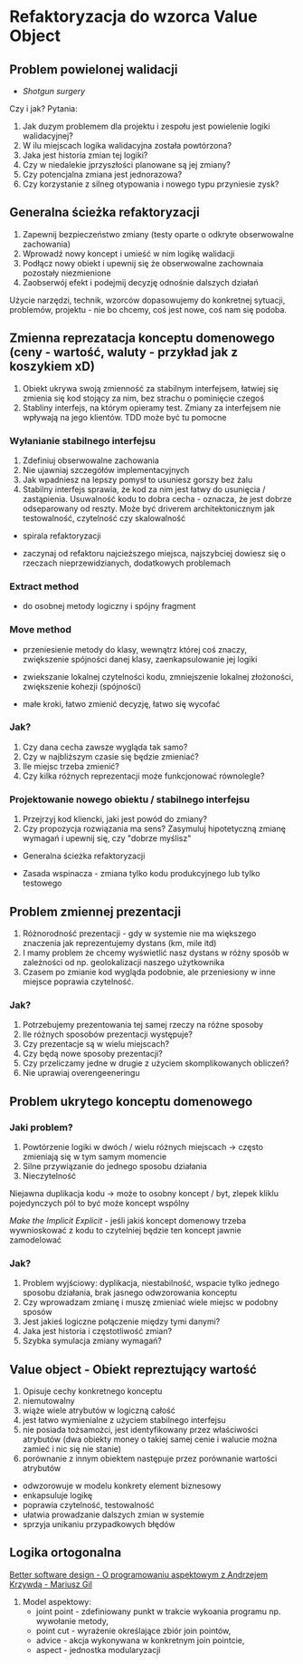 # Refaktoryzacja do wzorca Value Object

## Problem powielonej walidacji 
* _Shotgun surgery_

Czy i jak? Pytania:
1. Jak duzym problemem dla projektu  i zespołu jest powielenie logiki walidacyjnej?
2. W ilu miejscach logika walidacyjna została powtórzona?
3. Jaka jest historia zmian tej logiki?
4. Czy w niedalekie jprzyszłości planowane są jej zmiany?
5. Czy potencjalna zmiana jest jednorazowa?
6. Czy korzystanie z silneg otypowania i nowego typu przyniesie zysk?

## Generalna ścieżka refaktoryzacji

1. Zapewnij bezpieczeństwo zmiany (testy oparte o odkryte obserwowalne zachowania)
2. Wprowadź nowy koncept i umieść w nim logikę walidacji
3. Podłącz nowy obiekt i upewnij się że obserwowalne zachownaia pozostały niezmienione
4. Zaobserwój efekt i podejmij decyzję odnośnie dalszych działań

Użycie narzędzi, technik, wzorców dopasowujemy do konkretnej sytuacji, problemów, projektu - nie bo chcemy, coś jest nowe, coś nam się podoba. 

## Zmienna reprezatacja konceptu domenowego (ceny - wartość, waluty - przykład jak z koszykiem xD)

1. Obiekt ukrywa swoją zmienność za stabilnym interfejsem, łatwiej się zmienia się kod stojący za nim, bez strachu o pominięcie czegoś
2. Stabliny interfejs, na którym opieramy test. Zmiany za interfejsem nie wpływają na jego klientów. TDD może być tu pomocne

### Wyłanianie stabilnego interfejsu

1. Zdefiniuj obserwowalne zachowania
2. Nie ujawniaj szczegółów implementacyjnych
3. Jak wpadniesz na lepszy pomysł to usuniesz gorszy bez żalu
4. Stabilny interfejs sprawia, że kod za nim jest łatwy do usunięcia / zastąpienia. Usuwalność kodu to dobra cecha - oznacza, że jest dobrze odseparowany od reszty. 
Może być driverem architektonicznym jak testowalność, czytelność czy skalowalność

* spirala refaktoryzacji
 
* zaczynaj od refaktoru najcieższego miejsca, najszybciej dowiesz się o rzeczach nieprzewidzianych, dodatkowych problemach

### Extract method
* do osobnej metody logiczny i spójny fragment

### Move method
* przeniesienie metody do klasy, wewnątrz której coś znaczy, zwiększenie spójności danej klasy, zaenkapsulowanie jej logiki

* zwiekszanie lokalnej czytelności kodu, zmniejszenie lokalnej złożoności, zwiększenie kohezji (spójności)

* małe kroki, łatwo zmienić decyzję, łatwo się wycofać

### Jak?

1. Czy dana cecha zawsze wygląda tak samo? 
2. Czy w najbliższym czasie się będzie zmieniać?
3. Ile miejsc trzeba zmienić?
4. Czy kilka różnych reprezentacji może funkcjonować równolegle? 

### Projektowanie nowego obiektu / stabilnego interfejsu

1. Przejrzyj kod kliencki, jaki jest powód do zmiany? 
2. Czy propozycja rozwiązania ma sens? Zasymuluj hipotetyczną zmianę wymagań i upewnij się, czy "dobrze myślisz"
+ Generalna ścieżka refaktoryzacji

* Zasada wspinacza - zmiana tylko kodu produkcyjnego lub tylko testowego

## Problem zmiennej prezentacji

1. Różnorodność prezentacji - gdy w systemie nie ma większego znaczenia jak reprezentujemy dystans (km, mile itd)
2. I mamy problem że chcemy wyświetlić nasz dystans w różny sposób w zależności od np. geolokalizacji naszego użytkownika
3. Czasem po zmianie kod wygląda podobnie, ale przeniesiony w inne miejsce poprawia czytelność.

### Jak?

1. Potrzebujemy prezentowania tej samej rzeczy na różne sposoby
2. Ile różnych sposobów prezentacji występuje?
3. Czy prezentacje są w wielu miejscach?
4. Czy będą nowe sposoby prezentacji?
5. Czy przeliczamy jedne w drugie z użyciem skomplikowanych obliczeń?
6. Nie uprawiaj overengeeneringu


## Problem ukrytego konceptu domenowego

### Jaki problem?

1. Powtórzenie logiki w dwóch / wielu różnych miejscach -> często zmieniają się w tym samym momencie
2. Silne przywiązanie do jednego sposobu działania
3. Nieczytelność

Niejawna duplikacja kodu -> może to osobny koncept / byt, zlepek kliklu pojedynczych pól to być może koncept wspólny

_Make the Implicit Explicit_ - jeśli jakiś koncept domenowy trzeba wywnioskować z kodu to czytelniej będzie ten koncept jawnie zamodelować

### Jak?

1. Problem wyjściowy: dyplikacja, niestabilność, wspacie tylko jednego sposobu działania, brak jasnego odwzorowania konceptu 
2. Czy wprowadzam zmianę i muszę zmieniać wiele miejsc w podobny sposów 
3. Jest jakieś logiczne połączenie między tymi danymi?
4. Jaka jest historia i częstotliwość zmian?
5. Szybka symulacja zmiany wymagań?

## Value object - Obiekt repreztujący wartość

1. Opisuje cechy konkretnego konceptu
2. niemutowalny
3. wiąże wiele atrybutów w logiczną całość
4. jest łatwo wymienialne z użyciem stabilnego interfejsu
5. nie posiada tożsamożci, jest identyfikowany przez właściwości atrybutów (dwa obiekty money o takiej samej cenie i walucie można zamieć i nic się nie stanie)
6. porównanie z innym obiektem następuje przez porównanie wartości atrybutów


* odwzorowuje w modelu konkrety element biznesowy
* enkapsuluje logikę
* poprawia czytelność, testowalność
* ułatwia prowadzanie dalszych zmian w systemie 
* sprzyja unikaniu przypadkowych błędów 

## Logika ortogonalna

[Better software design - O programowaniu aspektowym z Andrzejem Krzywdą - Mariusz Gil
](https://bettersoftwaredesign.pl/episodes/7)

1. Model aspektowy: 
    * joint point - zdefiniowany punkt w trakcie wykoania programu np. wywołanie metody, 
    * point cut - wyrażenie określające zbiór join pointów, 
    * advice - akcja wykonywana w konkretnym join pointcie, 
    * aspect - jednostka modularyzacji 
    